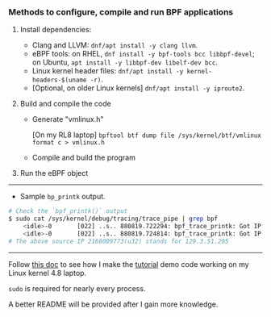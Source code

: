 ### Methods to configure, compile and run BPF applications

1. Install dependencies:
    - Clang and LLVM: `dnf/apt install -y clang llvm`.
    - eBPF tools: on RHEL, `dnf install -y bpf-tools bcc libbpf-devel`; on Ubuntu, `apt install -y libbpf-dev libelf-dev bcc`.
    - Linux kernel header files: `dnf/apt install -y kernel-headers-$(uname -r)`.
    - [Optional, on older Linux kernels] `dnf/apt install -y iproute2`.
2. Build and compile the code 
   - Generate "vmlinux.h"
  
     [On my RL8 laptop] `bpftool btf dump file /sys/kernel/btf/vmlinux format c > vmlinux.h`

   - Compile and build the program

3. Run the eBPF object


---
- Sample `bp_printk` output.
```bash
# Check the `bpf_printk()` output 
$ sudo cat /sys/kernel/debug/tracing/trace_pipe | grep bpf
    <idle>-0       [022] ..s.. 880819.722294: bpf_trace_printk: Got IP packet: [src IP: 2168009773], tot_len: 52, ttl: 59
    <idle>-0       [022] ..s.. 880819.724814: bpf_trace_printk: Got IP packet: [src IP: 2168009773], tot_len: 52, ttl: 59
# The above source IP 2168009773(u32) stands for 129.3.51.205
```
---
Follow [this doc](https://docs.google.com/document/d/1HD9Kl1NmDHEd3fA-lk71VtIeaRk823jnvbbTyF6ozoM/edit?tab=t.1mdhq355iate#heading=h.txbm8aif3pua) to see how I make the [tutorial](https://docs.google.com/document/d/1HD9Kl1NmDHEd3fA-lk71VtIeaRk823jnvbbTyF6ozoM/edit?tab=t.1mdhq355iate#heading=h.txbm8aif3pua) demo code working on my Linux kernel 4.8 laptop.

`sudo` is required for nearly every process.

A better README will be provided after I gain more knowledge.
